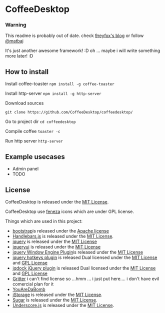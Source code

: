 CoffeeDesktop
===============

### Warning
This readme is probably out of date.
check [9reyfox's blog](http://9reyfox.github.com) or follow [@matbaj](http://twitter.com/matbaj)

It's just another awesome framework! :D
oh ... maybe i will write something more later! :D

How to install
--------------

Install coffee-toaster
`npm install -g coffee-toaster`

Install http-server
`npm install -g http-server`

Download sources

`git clone https://github.com/CoffeeDesktop/coffeedesktop/`

Go to project dir
`cd coffeedesktop`

Compile coffee
`toaster -c`

Run http server
`http-server`


Example usecases
----------------

* Admin panel
* TODO


License
-------

CoffeeDesktop is released under the [MIT License](http://www.opensource.org/licenses/MIT).

CoffeeDesktop use [feneza](http://tiheum.deviantart.com/art/Faenza-Icons-173323228) icons which are under GPL license.

Things which are used in this project:

* [bootstrap](http://twitter.github.com/bootstrap/)is released under the [Apache license](http://www.apache.org/licenses/LICENSE-2.0)
* [Handlebars.js](http://handlebarsjs.com/) is released under the [MIT License](http://www.opensource.org/licenses/MIT).
* [jquery](http://jquery.com/) is released under the [MIT License](https://raw.github.com/jquery/jquery/master/MIT-LICENSE.txt)
* [jqueryui](http://jqueryui.com) is released under the [MIT License](http://www.opensource.org/licenses/MIT)
* [jquery Window Engine Plugin](http://hernan.amiune.com/labs/jQuery-Windows-Engine-Plugin/jQuery-Windows-Engine-Plugin.html)is released under the [MIT License](http://www.opensource.org/licenses/MIT)
* [jquery hotkeys plugin](https://github.com/jeresig/jquery.hotkeys) is released Dual licensed under the [MIT License](http://www.opensource.org/licenses/MIT) and [GPL License](http://www.gnu.org/licenses/gpl.html)
* [jqdock jQuery plugin](http://www.wizzud.com/jqdock/) is released Dual licensed under the [MIT License](http://www.opensource.org/licenses/MIT) and [GPL License](http://www.gnu.org/licenses/gpl.html)
* [Gritter](https://github.com/jboesch/Gritter) i can't find license so ...hmm ... i just put here.... i don't have evil comercial plan for it
* [YouAreDaBomb](https://github.com/gameboxed/YouAreDaBomb)
* [jStorage](https://github.com/andris9/jStorage)  is released under the [MIT License](http://www.opensource.org/licenses/MIT).
* [Sugar](http://sugarjs.com/) is released under the [MIT License](http://www.opensource.org/licenses/MIT).
* [Underscore.js](http://documentcloud.github.com/underscore) is released under the [MIT License](http://www.opensource.org/licenses/MIT).



 

